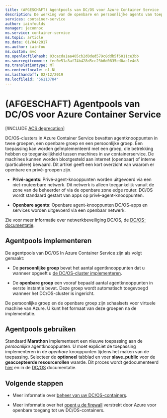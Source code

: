 ```yaml
---
title: (AFGESCHAFT) Agentpools van DC/OS voor Azure Container Service
description: De werking van de openbare en persoonlijke agents van toepassingen met een Azure Container Service DC/OS-cluster
services: container-service
author: iainfoulds
manager: jeconnoc
ms.service: container-service
ms.topic: article
ms.date: 01/04/2017
ms.author: iainfou
ms.custom: mvc
ms.openlocfilehash: 03cacda1aa405cb2d0ded579c8ddb5f6011ce3bb
ms.sourcegitcommit: fec0e51a3af74b428d5cc23b6d0835ed0ac1e4d8
ms.translationtype: MT
ms.contentlocale: nl-NL
ms.lasthandoff: 02/12/2019
ms.locfileid: "56113784"
---
```

# <a name="deprecated-dcos-agent-pools-for-azure-container-service"></a>(AFGESCHAFT) Agentpools van DC/OS voor Azure Container Service

[!INCLUDE [ACS deprecation](../../../includes/container-service-deprecation.md)]

DC/OS-clusters in Azure Container Service bevatten agentknooppunten in twee groepen, een openbare groep en een persoonlijke groep. Een toepassing kan worden geïmplementeerd met een groep, die betrekking hebben op toegankelijkheid tussen machines in uw containerservice. De machines kunnen worden blootgesteld aan internet (openbaar) of interne (particuliere) bewaard. Dit artikel geeft een kort overzicht van waarom er openbare en privé-groepen zijn.


* **Privé-agents**: Privé-agent-knooppunten worden uitgevoerd via een niet-routeerbare netwerk. Dit netwerk is alleen toegankelijk vanuit de zone van de beheerder of via de openbare zone edge router. DC/OS wordt standaard gestart van apps op privé-agent-knooppunten. 

* **Openbare agents**: Openbare agent-knooppunten DC/OS-apps en services worden uitgevoerd via een openbaar netwerk. 

Zie voor meer informatie over netwerkbeveiliging DC/OS, de [DC/OS-documentatie](https://docs.mesosphere.com/).

## <a name="deploy-agent-pools"></a>Agentpools implementeren

De agentpools van DC/OS In Azure Container Service zijn als volgt gemaakt:

* De **persoonlijke groep** bevat het aantal agentknooppunten dat u wanneer opgeeft u [de DC/OS-cluster implementeren](container-service-deployment.md). 

* De **openbare groep** een vooraf bepaald aantal agentknooppunten in eerste instantie bevat. Deze groep wordt automatisch toegevoegd wanneer het DC/OS-cluster is ingericht.

De persoonlijke groep en de openbare groep zijn schaalsets voor virtuele machine van Azure. U kunt het formaat van deze groepen na de implementatie.

## <a name="use-agent-pools"></a>Agentpools gebruiken
Standaard **Marathon** implementeert een nieuwe toepassing aan de *persoonlijke* agentknooppunten. U moet expliciet de toepassing implementeren in de *openbare* knooppunten tijdens het maken van de toepassing. Selecteer de **optioneel** tabblad en voer **slave_public** voor de **geaccepteerde resourcerollen** waarde. Dit proces wordt gedocumenteerd [hier](container-service-mesos-marathon-ui.md#deploy-a-docker-formatted-container) en in de [DC/OS](https://docs.mesosphere.com/1.7/administration/installing/oss/custom/create-public-agent/) documentatie.

## <a name="next-steps"></a>Volgende stappen
* Meer informatie over [beheer van uw DC/OS-containers](container-service-mesos-marathon-ui.md).

* Meer informatie over het [opent u de firewall](container-service-enable-public-access.md) verstrekt door Azure voor openbare toegang tot uw DC/OS-containers.

